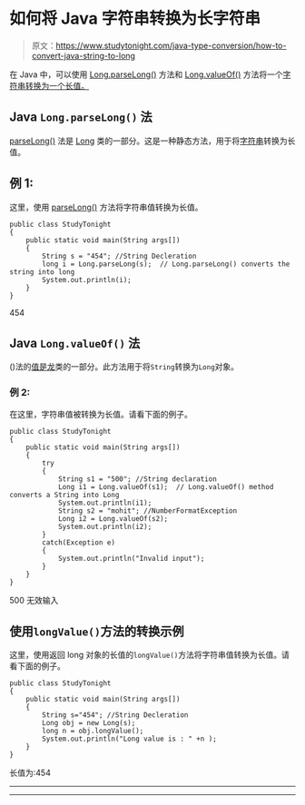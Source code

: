# 如何将 Java 字符串转换为长字符串

> 原文：<https://www.studytonight.com/java-type-conversion/how-to-convert-java-string-to-long>

在 Java 中，可以使用 [Long.parseLong()](https://www.studytonight.com/java-wrapper-class/java-long-parselong-string-method) 方法和 [Long.valueOf()](https://www.studytonight.com/java-wrapper-class/java-long-valueofstring-s-method) 方法将一个[字符串转换为一个长值。](https://www.studytonight.com/java/string-class-functions.php)

## Java ``Long.parseLong()`` 法

[parseLong()](https://www.studytonight.com/java-wrapper-class/java-long-parselong-string-method) 法是 [Long](https://www.studytonight.com/java/wrapper-class.php) 类的一部分。这是一种静态方法，用于将[字符串](https://www.studytonight.com/java/string-class-functions.php)转换为长值。

## 例 1:

这里，使用 [parseLong()](https://www.studytonight.com/java-wrapper-class/java-long-parselong-string-method) 方法将字符串值转换为长值。

```
public class StudyTonight
{  
	public static void main(String args[])
	{  
		String s = "454"; //String Decleration 
		long i = Long.parseLong(s);  // Long.parseLong() converts the string into long
		System.out.println(i);  
	}
} 
```

454

## Java ``Long.valueOf()`` 法

()法的[值是](https://www.studytonight.com/java-wrapper-class/java-long-valueofstring-s-method)[龙](https://www.studytonight.com/java/wrapper-class.php)类的一部分。此方法用于将`String`转换为`Long`对象。

### 例 2:

在这里，字符串值被转换为长值。请看下面的例子。

```
public class StudyTonight
{  
	public static void main(String args[])
	{  
		try
		{
			String s1 = "500"; //String declaration 
			Long i1 = Long.valueOf(s1);  // Long.valueOf() method converts a String into Long
			System.out.println(i1);       
			String s2 = "mohit"; //NumberFormatException
			Long i2 = Long.valueOf(s2);
			System.out.println(i2);
		}
		catch(Exception e)
		{
			System.out.println("Invalid input");
		}
	}
}
```

500
无效输入

## 使用`longValue()`方法的转换示例

这里，使用返回 long 对象的长值的`longValue()`方法将字符串值转换为长值。请看下面的例子。

```
public class StudyTonight
{  
	public static void main(String args[])
	{  
		String s="454"; //String Decleration 
		Long obj = new Long(s);
		long n = obj.longValue(); 
		System.out.println("Long value is : " +n );
	}
} 
```

长值为:454

* * *

* * *